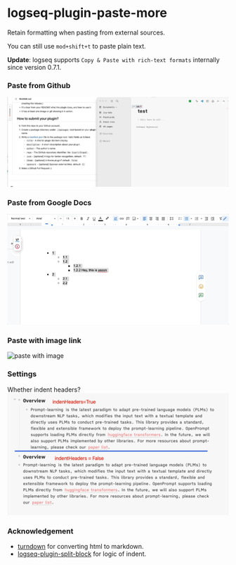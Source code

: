 # logseq-plugin-paste-more
Retain formatting when pasting from external sources.

You can still use `mod+shift+t` to paste plain text.

**Update**: logseq supports `Copy & Paste with rich-text formats` internally since version 0.7.1.


### Paste from Github
![paste with head](./logseq_paste.gif)

### Paste from Google Docs
![paste with head](./google_docs.gif)

### Paste with image link
![paste with image](./image.gif)

### Settings
Whether indent headers?
![](settings.png)

### Acknowledgement
* [turndown](https://github.com/mixmark-io/turndown) for converting html to markdown.
* [logseq-plugin-split-block](https://github.com/hyrijk/logseq-plugin-split-block) for logic of indent.
